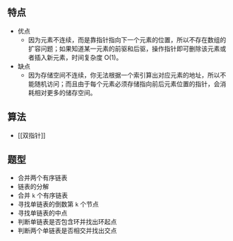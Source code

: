 ## 特点

- 优点
	- 因为元素不连续，而是靠指针指向下一个元素的位置，所以不存在数组的扩容问题；如果知道某一元素的前驱和后驱，操作指针即可删除该元素或者插入新元素，时间复杂度 O(1)。
- 缺点
	- 因为存储空间不连续，你无法根据一个索引算出对应元素的地址，所以不能随机访问；而且由于每个元素必须存储指向前后元素位置的指针，会消耗相对更多的储存空间。

## 算法

- [[双指针]]

## 题型

- 合并两个有序链表
- 链表的分解
- 合并 `k` 个有序链表
- 寻找单链表的倒数第 `k` 个节点
- 寻找单链表的中点
- 判断单链表是否包含环并找出环起点
- 判断两个单链表是否相交并找出交点